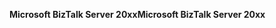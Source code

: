 <span data-ttu-id="3229e-101">**Microsoft BizTalk Server 20xx**</span><span class="sxs-lookup"><span data-stu-id="3229e-101">**Microsoft BizTalk Server 20xx**</span></span>